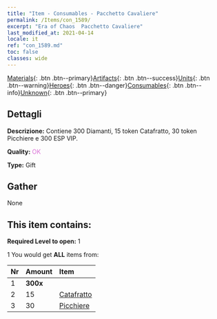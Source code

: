 ```yaml
---
title: "Item - Consumables - Pacchetto Cavaliere"
permalink: /Items/con_1589/
excerpt: "Era of Chaos  Pacchetto Cavaliere"
last_modified_at: 2021-04-14
locale: it
ref: "con_1589.md"
toc: false
classes: wide
---
```

 [Materials](/it/Items/){: .btn .btn--primary}[Artifacts](/it/Items/Artifacts/){: .btn .btn--success}[Units](/it/Items/Units/){: .btn .btn--warning}[Heroes](/it/Items/Heroes/){: .btn .btn--danger}[Consumables](/it/Items/Consumables/){: .btn .btn--info}[Unknown](/it/Items/Unknown/){: .btn .btn--primary}

## Dettagli
 **Descrizione:** Contiene 300 Diamanti, 15 token Catafratto, 30 token Picchiere e 300 ESP VIP.

 **Quality:** <span style="color: #DA70D6">OK</span>

 **Type:** Gift

## Gather

  None

## This item contains:

 **Required Level to open:** 1

 1 You would get **ALL** items  from:

  | Nr | Amount |     Item    |
  |:---|:-------|:------------|
  | 1 |  **300x** | <i class="fas fa-gem"/> |  | 
  | 2 | 15 | [Catafratto](/it/Items/unt_195/) | 
  | 3 | 30 | [Picchiere](/it/Items/unt_190/) | 
